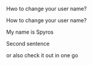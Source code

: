 Hwo to change your user name?

How to change your user name?

My name is Spyros

Second sentence

or also check it out in one go